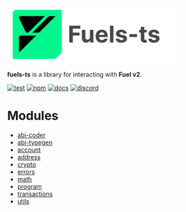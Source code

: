 <picture>
    <source media="(prefers-color-scheme: dark)" srcset="https://raw.githubusercontent.com/FuelLabs/fuels-ts/master/apps/docs/src/public/fuels-ts-logo-dark.png">
    <img alt="Fuels-ts SDK logo" width="400px" src="https://raw.githubusercontent.com/FuelLabs/fuels-ts/master/apps/docs/src/public/fuels-ts-logo-light.png">
</picture>

**fuels-ts** is a library for interacting with **Fuel v2**.

[![test](https://github.com/FuelLabs/fuels-ts/actions/workflows/test.yaml/badge.svg)](https://github.com/FuelLabs/fuels-ts/actions/workflows/test.yaml)
[![npm](https://img.shields.io/npm/v/fuels)](https://www.npmjs.com/package/fuels)
[![docs](https://img.shields.io/badge/docs-fuels.ts-brightgreen.svg?style=flat)](https://docs.fuel.network/docs/fuels-ts/)
[![discord](https://img.shields.io/badge/chat%20on-discord-orange?&logo=discord&logoColor=ffffff&color=7389D8&labelColor=6A7EC2)](https://discord.gg/xfpK4Pe)

# Modules

- [abi-coder](modules/_fuel_ts_abi_coder.html)
- [abi-typegen](modules/_fuel_ts_abi_typegen.html)
- [account](modules/_fuel_ts_account.html)
- [address](modules/_fuel_ts_address.html)
- [crypto](modules/_fuel_ts_crypto.html)
- [errors](modules/_fuel_ts_errors.html)
- [math](modules/_fuel_ts_math.html)
- [program](modules/_fuel_ts_program.html)
- [transactions](modules/_fuel_ts_transactions.html)
- [utils](modules/_fuel_ts_utils.html)
